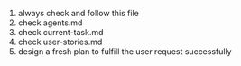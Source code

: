 1. always check and follow this file 
2. check agents.md
3. check current-task.md
4. check user-stories.md 
5. design a fresh plan to fulfill the user request successfully